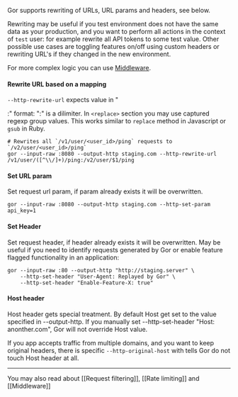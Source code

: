 Gor supports rewriting of URLs, URL params and headers, see below.

Rewriting may be useful if you test environment does not have the same data as your production, and you want to perform all actions in the context of `test` user: for example rewrite all API tokens to some test value. Other possible use cases are toggling features on/off using custom headers or rewriting URL's if they changed in the new environment.

For more complex logic you can use [Middleware](Middleware.md).

#### Rewrite URL based on a mapping
`--http-rewrite-url` expects value in "<search>:<replace>" format: ":" is a dilimiter. In `<replace>` section you may use captured regexp group values. This works similar to `replace` method in Javascript or `gsub` in Ruby. 

```
# Rewrites all `/v1/user/<user_id>/ping` requests to `/v2/user/<user_id>/ping`
gor --input-raw :8080 --output-http staging.com --http-rewrite-url /v1/user/([^\\/]+)/ping:/v2/user/$1/ping
```

#### Set URL param
Set request url param, if param already exists it will be overwritten.
```
gor --input-raw :8080 --output-http staging.com --http-set-param api_key=1
```

#### Set Header
Set request header, if header already exists it will be overwritten. May be useful if you need to identify requests generated by Gor or enable feature flagged functionality in an application:

```
gor --input-raw :80 --output-http "http://staging.server" \
    --http-set-header "User-Agent: Replayed by Gor" \
    --http-set-header "Enable-Feature-X: true"
```

#### Host header
Host header gets special treatment. By default Host get set to the value specified in --output-http. If you manually set --http-set-header "Host: anonther.com", Gor will not override Host value.

If you app accepts traffic from multiple domains, and you want to keep original headers, there is specific `--http-original-host` with tells Gor do not touch Host header at all.


***

You may also read about [[Request filtering]], [[Rate limiting]] and [[Middleware]]
